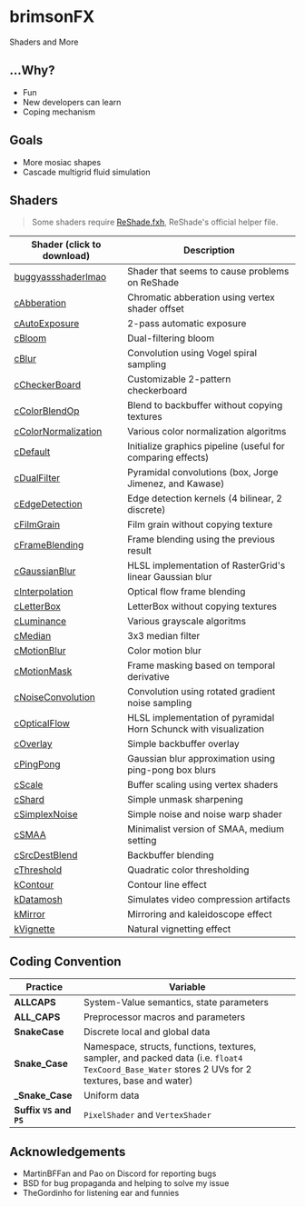 
# brimsonFX

Shaders and More

## ...Why?

+ Fun
+ New developers can learn
+ Coping mechanism

## Goals

+ More mosiac shapes
+ Cascade multigrid fluid simulation

## Shaders

> Some shaders require [ReShade.fxh](/shaders/ReShade.fxh), ReShade's official helper file.

Shader (click to download) | Description
---------------------------|------------
[buggyassshaderlmao](/shaders/buggyassshaderlmao.fx)    | Shader that seems to cause problems on ReShade
[cAbberation](/shaders/cAbberation.fx)                  | Chromatic abberation using vertex shader offset
[cAutoExposure](/shaders/cAutoExposure.fx)              | 2-pass automatic exposure
[cBloom](/shaders/cBloom.fx)                            | Dual-filtering bloom
[cBlur](/shaders/cBlur.fx)                              | Convolution using Vogel spiral sampling
[cCheckerBoard](/shaders/cCheckerBoard.fx)              | Customizable 2-pattern checkerboard
[cColorBlendOp](/shaders/cColorBlendOp.fx)              | Blend to backbuffer without copying textures
[cColorNormalization](/shaders/cColorNormalization.fx)  | Various color normalization algoritms
[cDefault](/shaders/cDefault.fx)                        | Initialize graphics pipeline (useful for comparing effects)
[cDualFilter](/shaders/cDualFilter.fx)                  | Pyramidal convolutions (box, Jorge Jimenez, and Kawase)
[cEdgeDetection](/shaders/cEdgeDetection.fx)            | Edge detection kernels (4 bilinear, 2 discrete)
[cFilmGrain](/shaders/cFilmGrain.fx)                    | Film grain without copying texture
[cFrameBlending](/shaders/cFrameBlending.fx)            | Frame blending using the previous result
[cGaussianBlur](/shaders/cGaussianBlur.fx)              | HLSL implementation of RasterGrid's linear Gaussian blur
[cInterpolation](/shaders/cInterpolation.fx)            | Optical flow frame blending
[cLetterBox](/shaders/cLetterBox.fx)                    | LetterBox without copying textures
[cLuminance](/shaders/cLuminance.fx)                    | Various grayscale algoritms
[cMedian](/shaders/cMedian.fx)                          | 3x3 median filter
[cMotionBlur](/shaders/cMotionBlur.fx)                  | Color motion blur
[cMotionMask](/shaders/cMotionMask.fx)                  | Frame masking based on temporal derivative
[cNoiseConvolution](/shaders/cNoiseConvolution.fx)      | Convolution using rotated gradient noise sampling
[cOpticalFlow](/shaders/cOpticalFlow.fx)                | HLSL implementation of pyramidal Horn Schunck with visualization
[cOverlay](/shaders/cOverlay.fx)                        | Simple backbuffer overlay
[cPingPong](/shaders/cPingPong.fx)                      | Gaussian blur approximation using ping-pong box blurs
[cScale](/shaders/cScale.fx)                            | Buffer scaling using vertex shaders
[cShard](/shaders/cShard.fx)                            | Simple unmask sharpening
[cSimplexNoise](/shaders/cSimplexNoise.fx)              | Simple noise and noise warp shader
[cSMAA](/shaders/cSMAA.fx)                              | Minimalist version of SMAA, medium setting
[cSrcDestBlend](/shaders/cSrcDestBlend.fx)              | Backbuffer blending
[cThreshold](/shaders/cThreshold.fx)                    | Quadratic color thresholding
[kContour](/shaders/kContour.fx)                        | Contour line effect
[kDatamosh](/shaders/kDatamosh.fx)                      | Simulates video compression artifacts
[kMirror](/shaders/kMirror.fx)                          | Mirroring and kaleidoscope effect
[kVignette](/shaders/kVignette.fx)                      | Natural vignetting effect

## Coding Convention

Practice | Variable
-------- | --------
**ALLCAPS**     | System-Value semantics, state parameters
**ALL_CAPS**    | Preprocessor macros and parameters
**SnakeCase**   | Discrete local and global data
**Snake_Case**  | Namespace, structs, functions, textures, sampler, and packed data (i.e. `float4 TexCoord_Base_Water` stores 2 UVs for 2 textures, base and water)
**_Snake_Case** | Uniform data
**Suffix `VS` and `PS`** | `PixelShader` and `VertexShader`

## Acknowledgements

+ MartinBFFan and Pao on Discord for reporting bugs
+ BSD for bug propaganda and helping to solve my issue
+ TheGordinho for listening ear and funnies
